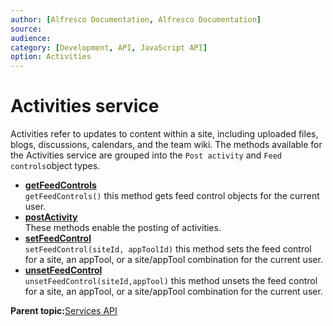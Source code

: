 ```yaml
---
author: [Alfresco Documentation, Alfresco Documentation]
source: 
audience: 
category: [Development, API, JavaScript API]
option: Activities
---
```


# Activities service

Activities refer to updates to content within a site, including uploaded files, blogs, discussions, calendars, and the team wiki. The methods available for the Activities service are grouped into the `Post activity` and `Feed controls`object types.

-   **[getFeedControls](../references/API-JS-getFeedControls.md)**  
`getFeedControls()` this method gets feed control objects for the current user.
-   **[postActivity](../references/API-JS-postActivity.md)**  
These methods enable the posting of activities.
-   **[setFeedControl](../references/API-JS-setFeedControl.md)**  
`setFeedControl(siteId, appToolId)` this method sets the feed control for a site, an appTool, or a site/appTool combination for the current user.
-   **[unsetFeedControl](../references/API-JS-unsetFeedControl.md)**  
`unsetFeedControl(siteId,appTool)` this method unsets the feed control for a site, an appTool, or a site/appTool combination for the current user.

**Parent topic:**[Services API](../references/API-JS-Services.md)

